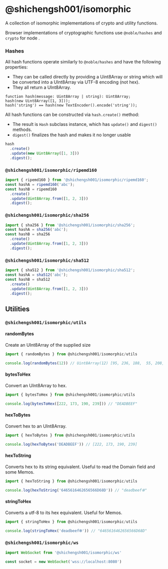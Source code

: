 # @shichengsh001/isomorphic

A collection of isomorphic implementations of crypto and utility functions.

Browser implementations of cryptographic functions use `@noble/hashes` and `crypto` for node .

### Hashes

All hash functions operate similarly to `@noble/hashes` and have the following properties:

- They can be called directly by providing a Uint8Array or string which will be converted into a UInt8Array via UTF-8 encoding (not hex).
- They all return a UInt8Array.

```
function hash(message: Uint8Array | string): Uint8Array;
hash(new Uint8Array([1, 3]));
hash('string') == hash(new TextEncoder().encode('string'));
```

All hash functions can be constructed via `hash.create()` method:

- The result is `Hash` subclass instance, which has `update()` and `digest()` methods.
- `digest()` finalizes the hash and makes it no longer usable

```typescript
hash
  .create()
  .update(new Uint8Array([1, 3]))
  .digest();
```

### `@shichengsh001/isomorphic/ripemd160`
```typescript
import { ripemd160 } from '@shichengsh001/isomorphic/ripemd160';
const hashA = ripemd160('abc');
const hashB = ripemd160
  .create()
  .update(Uint8Array.from([1, 2, 3]))
  .digest();
```

### `@shichengsh001/isomorphic/sha256`

```typescript
import { sha256 } from '@shichengsh001/isomorphic/sha256';
const hashA = sha256('abc');
const hashB = sha256
  .create()
  .update(Uint8Array.from([1, 2, 3]))
  .digest();
```

### `@shichengsh001/isomorphic/sha512`

```typescript
import { sha512 } from '@shichengsh001/isomorphic/sha512';
const hashA = sha512('abc');
const hashB = sha512
  .create()
  .update(Uint8Array.from([1, 2, 3]))
  .digest();
```

## Utilities

### `@shichengsh001/isomorphic/utils`

#### randomBytes

Create an UInt8Array of the supplied size

```typescript
import { randomBytes } from @shichengsh001/isomorphic/utils

console.log(randomBytes(12)) // Uint8Array(12) [95, 236, 188,  55, 208, 128, 161, 249, 171, 57, 141, 7]
```

#### bytesToHex

Convert an UInt8Array to hex.

```typescript
import { bytesToHex } from @shichengsh001/isomorphic/utils

console.log(bytesToHex([222, 173, 190, 239])) // "DEADBEEF"
```

#### hexToBytes

Convert hex to an UInt8Array.

```typescript
import { hexToBytes } from @shichengsh001/isomorphic/utils

console.log(hexToBytes('DEADBEEF')) // [222, 173, 190, 239]
```

#### hexToString

Converts hex to its string equivalent. Useful to read the Domain field and some Memos.

```typescript
import { hexToString } from @shichengsh001/isomorphic/utils

console.log(hexToString('6465616462656566D68D')) // "deadbeef֍"
```

#### stringToHex

Converts a utf-8 to its hex equivalent. Useful for Memos.

```typescript
import { stringToHex } from @shichengsh001/isomorphic/utils

console.log(stringToHex('deadbeef֍')) // "6465616462656566D68D"
```

### `@shichengsh001/isomorphic/ws`

```typescript
import WebSocket from '@shichengsh001/isomorphic/ws'

const socket = new WebSocket('wss://localhost:8080')
```
